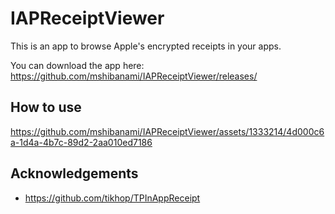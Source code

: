 # IAPReceiptViewer

This is an app to browse Apple's encrypted receipts in your apps.

You can download the app here: https://github.com/mshibanami/IAPReceiptViewer/releases/


## How to use

https://github.com/mshibanami/IAPReceiptViewer/assets/1333214/4d000c6a-1d4a-4b7c-89d2-2aa010ed7186

## Acknowledgements

- https://github.com/tikhop/TPInAppReceipt
